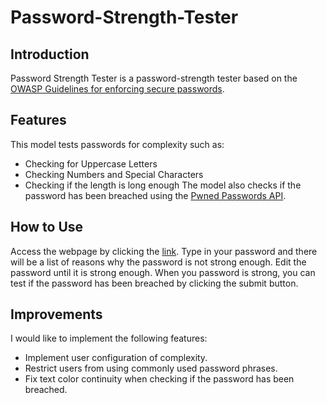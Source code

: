 # Password-Strength-Tester

## Introduction
Password Strength Tester is a password-strength tester based on the [OWASP Guidelines for enforcing secure passwords](https://cheatsheetseries.owasp.org/cheatsheets/Password_Storage_Cheat_Sheet.html#maximum-password-lengths). 
## Features
This model tests passwords for complexity such as:
* Checking for Uppercase Letters
* Checking Numbers and Special Characters
* Checking if the length is long enough
The model also checks if the password has been breached using the [Pwned Passwords API](https://haveibeenpwned.com/API/v3#PwnedPasswords).
## How to Use
Access the webpage by clicking the [link](https://password-strength-tester-three.vercel.app/).
Type in your password and there will be a list of reasons why the password is not strong enough. 
Edit the password until it is strong enough. When you password is strong, you can test if the password has been breached by clicking the submit button.
## Improvements
I would like to implement the following features:
* Implement user configuration of complexity.
* Restrict users from using commonly used password phrases.
* Fix text color continuity when checking if the password has been breached.
